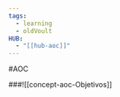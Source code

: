 ```yaml
---
tags:
  - learning
  - oldVoult
HUB:
  - "[[hub-aoc]]"
---
```

#AOC 



###![[concept-aoc-Objetivos]]